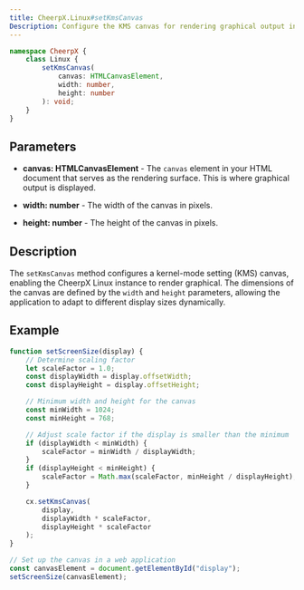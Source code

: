 ```yaml
---
title: CheerpX.Linux#setKmsCanvas
Description: Configure the KMS canvas for rendering graphical output in a CheerpX Linux instance.
---
```


```ts
namespace CheerpX {
	class Linux {
		setKmsCanvas(
			canvas: HTMLCanvasElement,
			width: number,
			height: number
		): void;
	}
}
```

## Parameters

- **canvas: HTMLCanvasElement** - The `canvas` element in your HTML document that serves as the rendering surface. This is where graphical output is displayed.

- **width: number** - The width of the canvas in pixels.

- **height: number** - The height of the canvas in pixels.

## Description

The `setKmsCanvas` method configures a kernel-mode setting (KMS) canvas, enabling the CheerpX Linux instance to render graphical. The dimensions of the canvas are defined by the `width` and `height` parameters, allowing the application to adapt to different display sizes dynamically.

## Example

```ts
function setScreenSize(display) {
	// Determine scaling factor
	let scaleFactor = 1.0;
	const displayWidth = display.offsetWidth;
	const displayHeight = display.offsetHeight;

	// Minimum width and height for the canvas
	const minWidth = 1024;
	const minHeight = 768;

	// Adjust scale factor if the display is smaller than the minimum
	if (displayWidth < minWidth) {
		scaleFactor = minWidth / displayWidth;
	}
	if (displayHeight < minHeight) {
		scaleFactor = Math.max(scaleFactor, minHeight / displayHeight);
	}

	cx.setKmsCanvas(
		display,
		displayWidth * scaleFactor,
		displayHeight * scaleFactor
	);
}

// Set up the canvas in a web application
const canvasElement = document.getElementById("display");
setScreenSize(canvasElement);
```
